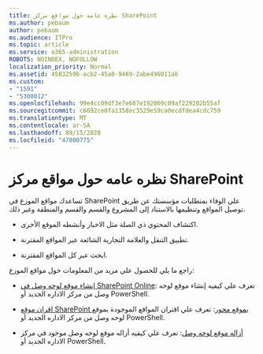 ```yaml
---
title: نظره عامه حول مواقع مركز SharePoint
ms.author: pebaum
author: pebaum
ms.audience: ITPro
ms.topic: article
ms.service: o365-administration
ROBOTS: NOINDEX, NOFOLLOW
localization_priority: Normal
ms.assetid: 4583259b-acb2-45a0-9469-2abe496011ab
ms.custom:
- "1591"
- "5300012"
ms.openlocfilehash: 99e4cc09df3e7e687e192069c09af229202b55af
ms.sourcegitcommit: c6692ce0fa1358ec3529e59ca0ecdfdea4cdc759
ms.translationtype: MT
ms.contentlocale: ar-SA
ms.lasthandoff: 09/15/2020
ms.locfileid: "47800775"
---
```

# <a name="sharepoint-hub-sites-overview"></a>نظره عامه حول مواقع مركز SharePoint

تساعدك مواقع الموزع في SharePoint علي الوفاء بمتطلبات مؤسستك عن طريق توصيل المواقع وتنظيمها بالاستناد إلى المشروع والقسم والقسم والمنطقة وغير ذلك.

- اكتشاف المحتوي ذي الصلة مثل الاخبار وأنشطه الموقع الأخرى.

- تطبيق التنقل والعلامة التجارية الشائعة عبر المواقع المقترنة. 

- ابحث عبر كل المواقع المقترنة.

راجع ما يلي للحصول علي مزيد من المعلومات حول مواقع الموزع:
- [إنشاء موقع لوحه وصل في SharePoint Online](https://docs.microsoft.com/sharepoint/create-hub-site): تعرف علي كيفيه إنشاء موقع لوحه وصل من مركز الاداره الجديد أو PowerShell.

- [اقران موقع SharePoint بموقع محور](https://support.office.com/article/associate-a-sharepoint-site-with-a-hub-site-ae0009fd-af04-4d3d-917d-88edb43efc05): تعرف علي اقتران المواقع الموجودة بموقع لوحه وصل من مركز الاداره الجديد أو PowerShell.

- [أزاله موقع لوحه وصل](https://docs.microsoft.com/sharepoint/remove-hub-site): تعرف علي كيفيه أزاله موقع لوحه وصل موجود في مركز الاداره الجديد أو PowerShell.

